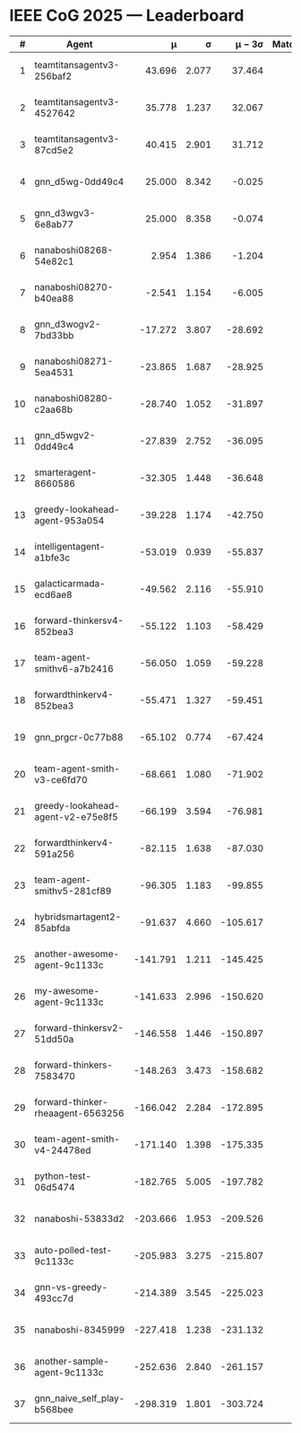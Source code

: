 # IEEE CoG 2025 — Leaderboard

| # | Agent | μ | σ | μ − 3σ | Matches | Updated |
|---:|---|---:|---:|---:|---:|---|
| 1 | teamtitansagentv3-256baf2 | 43.696 | 2.077 | 37.464 | 480 | 2025-08-28 17:10 |
| 2 | teamtitansagentv3-4527642 | 35.778 | 1.237 | 32.067 | 620 | 2025-08-28 17:10 |
| 3 | teamtitansagentv3-87cd5e2 | 40.415 | 2.901 | 31.712 | 660 | 2025-08-28 17:10 |
| 4 | gnn_d5wg-0dd49c4 | 25.000 | 8.342 | -0.025 | 20 | 2025-08-28 17:10 |
| 5 | gnn_d3wgv3-6e8ab77 | 25.000 | 8.358 | -0.074 | 60 | 2025-08-28 17:10 |
| 6 | nanaboshi08268-54e82c1 | 2.954 | 1.386 | -1.204 | 620 | 2025-08-28 17:10 |
| 7 | nanaboshi08270-b40ea88 | -2.541 | 1.154 | -6.005 | 760 | 2025-08-28 17:10 |
| 8 | gnn_d3wogv2-7bd33bb | -17.272 | 3.807 | -28.692 | 28 | 2025-08-28 17:10 |
| 9 | nanaboshi08271-5ea4531 | -23.865 | 1.687 | -28.925 | 840 | 2025-08-28 17:10 |
| 10 | nanaboshi08280-c2aa68b | -28.740 | 1.052 | -31.897 | 820 | 2025-08-28 17:10 |
| 11 | gnn_d5wgv2-0dd49c4 | -27.839 | 2.752 | -36.095 | 20 | 2025-08-28 17:10 |
| 12 | smarteragent-8660586 | -32.305 | 1.448 | -36.648 | 684 | 2025-08-28 17:10 |
| 13 | greedy-lookahead-agent-953a054 | -39.228 | 1.174 | -42.750 | 704 | 2025-08-28 17:10 |
| 14 | intelligentagent-a1bfe3c | -53.019 | 0.939 | -55.837 | 540 | 2025-08-28 17:10 |
| 15 | galacticarmada-ecd6ae8 | -49.562 | 2.116 | -55.910 | 660 | 2025-08-28 17:10 |
| 16 | forward-thinkersv4-852bea3 | -55.122 | 1.103 | -58.429 | 460 | 2025-08-28 17:10 |
| 17 | team-agent-smithv6-a7b2416 | -56.050 | 1.059 | -59.228 | 820 | 2025-08-28 17:10 |
| 18 | forwardthinkerv4-852bea3 | -55.471 | 1.327 | -59.451 | 478 | 2025-08-28 17:10 |
| 19 | gnn_prgcr-0c77b88 | -65.102 | 0.774 | -67.424 | 540 | 2025-08-28 17:10 |
| 20 | team-agent-smith-v3-ce6fd70 | -68.661 | 1.080 | -71.902 | 738 | 2025-08-28 17:10 |
| 21 | greedy-lookahead-agent-v2-e75e8f5 | -66.199 | 3.594 | -76.981 | 684 | 2025-08-28 17:10 |
| 22 | forwardthinkerv4-591a256 | -82.115 | 1.638 | -87.030 | 730 | 2025-08-28 17:10 |
| 23 | team-agent-smithv5-281cf89 | -96.305 | 1.183 | -99.855 | 540 | 2025-08-28 17:10 |
| 24 | hybridsmartagent2-85abfda | -91.637 | 4.660 | -105.617 | 728 | 2025-08-28 17:10 |
| 25 | another-awesome-agent-9c1133c | -141.791 | 1.211 | -145.425 | 580 | 2025-08-28 17:10 |
| 26 | my-awesome-agent-9c1133c | -141.633 | 2.996 | -150.620 | 620 | 2025-08-28 17:10 |
| 27 | forward-thinkersv2-51dd50a | -146.558 | 1.446 | -150.897 | 684 | 2025-08-28 17:10 |
| 28 | forward-thinkers-7583470 | -148.263 | 3.473 | -158.682 | 560 | 2025-08-28 17:10 |
| 29 | forward-thinker-rheaagent-6563256 | -166.042 | 2.284 | -172.895 | 764 | 2025-08-28 17:10 |
| 30 | team-agent-smith-v4-24478ed | -171.140 | 1.398 | -175.335 | 658 | 2025-08-28 17:10 |
| 31 | python-test-06d5474 | -182.765 | 5.005 | -197.782 | 560 | 2025-08-28 17:10 |
| 32 | nanaboshi-53833d2 | -203.666 | 1.953 | -209.526 | 640 | 2025-08-28 17:10 |
| 33 | auto-polled-test-9c1133c | -205.983 | 3.275 | -215.807 | 700 | 2025-08-28 17:10 |
| 34 | gnn-vs-greedy-493cc7d | -214.389 | 3.545 | -225.023 | 500 | 2025-08-28 17:10 |
| 35 | nanaboshi-8345999 | -227.418 | 1.238 | -231.132 | 600 | 2025-08-28 17:10 |
| 36 | another-sample-agent-9c1133c | -252.636 | 2.840 | -261.157 | 700 | 2025-08-28 17:10 |
| 37 | gnn_naive_self_play-b568bee | -298.319 | 1.801 | -303.724 | 420 | 2025-08-28 17:10 |
